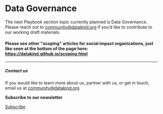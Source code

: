 




Data Governance
===============


The next Playbook section topic currently planned is Data Governance. Please reach out to [community@datakind.org](mailto:community@datakind.org) if you’d like to contribute to our working draft materials.






#### Please see other "scoping" articles for social impact organizations, just like seen at the bottom of the page here: <https://datakind.github.io/scoping.html>




---







##### Contact us


If you would like to learn more about us, partner with us, or get in touch, email us at community@datakind.org




**Subscribe to our newsletter**
  

[Subscribe](https://www.datakind.org/subscribe/)



